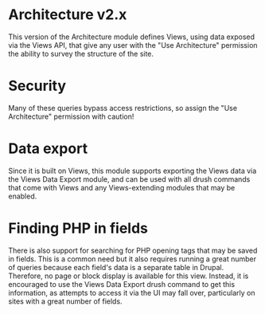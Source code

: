 Architecture v2.x
=================

This version of the Architecture module defines Views, using data exposed via
the Views API, that give any user with the "Use Architecture" permission the
ability to survey the structure of the site.

Security
========
Many of these queries bypass access restrictions, so assign the "Use
Architecture" permission with caution!

Data export
===========
Since it is built on Views, this module supports exporting the Views data via
the Views Data Export module, and can be used with all drush commands that come
with Views and any Views-extending modules that may be enabled.

Finding PHP in fields
=====================
There is also support for searching for PHP opening tags that may be saved in
fields. This is a common need but it also requires running a great number of
queries because each field's data is a separate table in Drupal. Therefore, no
page or block display is available for this view. Instead, it is encouraged to
use the Views Data Export drush command to get this information, as attempts to
access it via the UI may fall over, particularly on sites with a great number of
fields.
